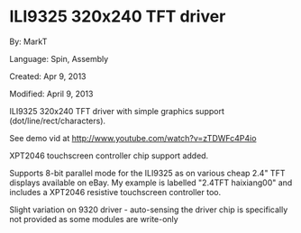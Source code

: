 # ILI9325 320x240 TFT driver

By: MarkT

Language: Spin, Assembly

Created: Apr 9, 2013

Modified: April 9, 2013

ILI9325 320x240 TFT driver with simple graphics support (dot/line/rect/characters).

See demo vid at http://www.youtube.com/watch?v=zTDWFc4P4io

XPT2046 touchscreen controller chip support added.

Supports 8-bit parallel mode for the ILI9325 as on various cheap 2.4" TFT displays available on eBay. My example is labelled "2.4TFT haixiang00" and includes a XPT2046 resistive touchscreen controller too.

Slight variation on 9320 driver - auto-sensing the driver chip is specifically not provided as some modules are write-only
